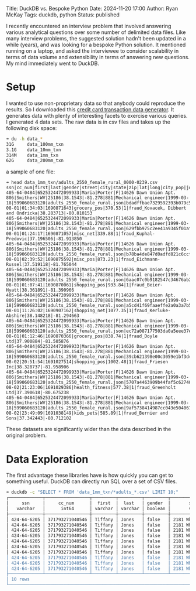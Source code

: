 Title: DuckDB vs. Bespoke Python
Date: 2024-11-20 17:00
Author: Ryan McKay
Tags: duckdb, python
Status: published

I recently encountered an interview problem that involved answering various analytical questions over some number of delimited data files. 
Like many interview problems, the suggested solution hadn't been updated in a while (years), and was looking for a bespoke Python solution. 
It mentioned running on a laptop, and asked the interviewee to consider scalability in terms of data volume and extensibility in terms of answering new questions.
My mind immediately went to DuckDB.

# Setup

I wanted to use non-proprietary data so that anybody could reproduce the results. So I downloaded this [credit card transaction data generator](https://github.com/namebrandon/Sparkov_Data_Generation). 
It generates data with plenty of interesting facets to exercise various queries. 
I generated 4 data sets. 
The raw data is in csv files and takes up the following disk space:
```bash
➜ du -h data_*
31G     data_100mm_txn
3.1G    data_10mm_txn
314M    data_1mm_txn
62G     data_200mm_txn
```
a sample of one file:
```
➜ head data_1mm_txn/adults_2550_female_rural_0000-0239.csv
ssn|cc_num|first|last|gender|street|city|state|zip|lat|long|city_pop|job|dob|acct_num|profile|trans_num|trans_date|trans_time|unix_time|category|amt|is_fraud|merchant|merch_lat|merch_long
405-64-0484|6525324472099933|Maria|Porter|F|14626 Dawn Union Apt. 806|Smithers|WV|25186|38.1543|-81.278|881|Mechanical engineer|1999-03-18|599060683120|adults_2550_female_rural.json|bdadffbae7329592393b079c5827490e|2023-08-01|01:34:03|1690871643|grocery_pos|370.53|1|fraud_Kovacek, Dibbert and Ondricka|38.283713|-80.810153
405-64-0484|6525324472099933|Maria|Porter|F|14626 Dawn Union Apt. 806|Smithers|WV|25186|38.1543|-81.278|881|Mechanical engineer|1999-03-18|599060683120|adults_2550_female_rural.json|629fbb975c2ee41a9345f01afba7e6cf|2023-08-01|01:24:17|1690871057|misc_net|339.88|1|fraud_Kuphal-Predovic|37.196506|-81.913850
405-64-0484|6525324472099933|Maria|Porter|F|14626 Dawn Union Apt. 806|Smithers|WV|25186|38.1543|-81.278|881|Mechanical engineer|1999-03-18|599060683120|adults_2550_female_rural.json|b78ba4de847d0adfd821c6ccfe261477|2023-08-01|02:39:52|1690875592|misc_pos|873.23|1|fraud_Eichmann-Russel|37.519118|-81.765044
405-64-0484|6525324472099933|Maria|Porter|F|14626 Dawn Union Apt. 806|Smithers|WV|25186|38.1543|-81.278|881|Mechanical engineer|1999-03-18|599060683120|adults_2550_female_rural.json|6aac07c0b9182547c34676ab24b32a81|2023-08-01|01:07:41|1690870061|shopping_pos|933.84|1|fraud_Beier-Hyatt|38.361891|-81.390966
405-64-0484|6525324472099933|Maria|Porter|F|14626 Dawn Union Apt. 806|Smithers|WV|25186|38.1543|-81.278|881|Mechanical engineer|1999-03-18|599060683120|adults_2550_female_rural.json|a5cd41f69faaeffe2a0a3a7b58918e3b|2023-08-01|11:26:02|1690907162|shopping_net|1077.35|1|fraud_Kerluke-Abshire|38.148218|-81.294663
405-64-0484|6525324472099933|Maria|Porter|F|14626 Dawn Union Apt. 806|Smithers|WV|25186|38.1543|-81.278|881|Mechanical engineer|1999-03-18|599060683120|adults_2550_female_rural.json|ec72a087177503da0a5eee37e1d236e8|2023-08-01|01:12:46|1690870366|grocery_pos|838.74|1|fraud_Doyle Ltd|37.900884|-81.505876
405-64-0484|6525324472099933|Maria|Porter|F|14626 Dawn Union Apt. 806|Smithers|WV|25186|38.1543|-81.278|881|Mechanical engineer|1999-03-18|599060683120|adults_2550_female_rural.json|39cb621398e00c3059e1bf3d4527fcb3|2023-08-02|20:51:54|1691027514|shopping_pos|1002.48|1|fraud_Friesen Inc|38.328737|-81.958906
405-64-0484|6525324472099933|Maria|Porter|F|14626 Dawn Union Apt. 806|Smithers|WV|25186|38.1543|-81.278|881|Mechanical engineer|1999-03-18|599060683120|adults_2550_female_rural.json|5707a4463909b44faf5c62740e70ba4a|2023-08-02|21:23:06|1691029386|health_fitness|577.38|1|fraud_Greenholt Ltd|37.390618|-80.675238
405-64-0484|6525324472099933|Maria|Porter|F|14626 Dawn Union Apt. 806|Smithers|WV|25186|38.1543|-81.278|881|Mechanical engineer|1999-03-18|599060683120|adults_2550_female_rural.json|9af5738414987cc043e504067843ad61|2023-08-02|23:49:09|1691038149|kids_pets|585.89|1|fraud_Bernier and Sons|37.342443|-80.712102
```
These datasets are significantly wider than the data described in the original problem.

# Data Exploration
The first advantage these libraries have is how quickly you can get to something useful. DuckDB can directly run SQL over a set of CSV files.
```bash
➜ duckdb -c "SELECT * FROM 'data_1mm_txn/*adults_*.csv' LIMIT 10;"
┌─────────────┬─────────────────┬─────────┬─────────┬─────────┬─────────────────────┬───────────┬───┬────────────┬──────────────┬────────┬──────────┬──────────────────────┬───────────┬────────────┐
│     ssn     │     cc_num      │  first  │  last   │ gender  │       street        │   city    │ … │ unix_time  │   category   │  amt   │ is_fraud │       merchant       │ merch_lat │ merch_long │
│   varchar   │      int64      │ varchar │ varchar │ boolean │       varchar       │  varchar  │   │   int64    │   varchar    │ double │  int64   │       varchar        │  double   │   double   │
├─────────────┼─────────────────┼─────────┼─────────┼─────────┼─────────────────────┼───────────┼───┼────────────┼──────────────┼────────┼──────────┼──────────────────────┼───────────┼────────────┤
│ 424-64-6205 │ 371793271040546 │ Tiffany │ Jones   │ false   │ 2181 Wheeler Ridges │ Good Hope │ … │ 1682148836 │ grocery_pos  │   5.83 │        1 │ fraud_Cole PLC       │ 33.084605 │  -84.59263 │
│ 424-64-6205 │ 371793271040546 │ Tiffany │ Jones   │ false   │ 2181 Wheeler Ridges │ Good Hope │ … │ 1682147498 │ grocery_pos  │ 329.81 │        1 │ fraud_Stracke-Lemke  │ 32.909412 │ -83.336348 │
│ 424-64-6205 │ 371793271040546 │ Tiffany │ Jones   │ false   │ 2181 Wheeler Ridges │ Good Hope │ … │ 1682150282 │ misc_net     │ 341.76 │        1 │ fraud_Kuhn LLC       │ 32.869572 │ -84.365167 │
│ 424-64-6205 │ 371793271040546 │ Tiffany │ Jones   │ false   │ 2181 Wheeler Ridges │ Good Hope │ … │ 1682146929 │ shopping_net │ 832.34 │        1 │ fraud_Kuhic LLC      │ 33.540181 │ -83.670669 │
│ 424-64-6205 │ 371793271040546 │ Tiffany │ Jones   │ false   │ 2181 Wheeler Ridges │ Good Hope │ … │ 1682139650 │ grocery_net  │ 915.86 │        1 │ fraud_Swift, Bradt…  │ 34.058672 │ -83.259417 │
│ 424-64-6205 │ 371793271040546 │ Tiffany │ Jones   │ false   │ 2181 Wheeler Ridges │ Good Hope │ … │ 1682151402 │ misc_pos     │ 915.74 │        1 │ fraud_Gutmann-Upton  │  33.45225 │ -82.707481 │
│ 424-64-6205 │ 371793271040546 │ Tiffany │ Jones   │ false   │ 2181 Wheeler Ridges │ Good Hope │ … │ 1682306219 │ food_dining  │ 552.77 │        1 │ fraud_O'Hara-Wilde…  │ 33.054957 │ -83.575527 │
│ 424-64-6205 │ 371793271040546 │ Tiffany │ Jones   │ false   │ 2181 Wheeler Ridges │ Good Hope │ … │ 1682305693 │ home         │ 120.65 │        1 │ fraud_Reilly LLC     │ 33.433593 │ -83.425256 │
│ 424-64-6205 │ 371793271040546 │ Tiffany │ Jones   │ false   │ 2181 Wheeler Ridges │ Good Hope │ … │ 1682288784 │ food_dining  │ 107.78 │        1 │ fraud_Koss, McLaug…  │ 34.060598 │  -83.46855 │
│ 424-64-6205 │ 371793271040546 │ Tiffany │ Jones   │ false   │ 2181 Wheeler Ridges │ Good Hope │ … │ 1682308774 │ food_dining  │ 140.22 │        1 │ fraud_Powlowski-We…  │ 34.303291 │ -82.917523 │
├─────────────┴─────────────────┴─────────┴─────────┴─────────┴─────────────────────┴───────────┴───┴────────────┴──────────────┴────────┴──────────┴──────────────────────┴───────────┴────────────┤
│ 10 rows                                                                                                                                                                     26 columns (14 shown) │
└───────────────────────────────────────────────────────────────────────────────────────────────────────────────────────────────────────────────────────────────────────────────────────────────────┘
```